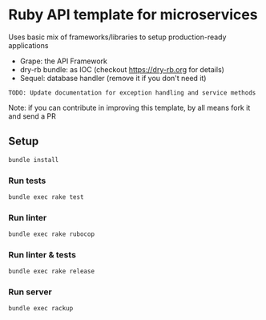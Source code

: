 # Ruby API template for microservices
Uses basic mix of frameworks/libraries to setup production-ready applications

 - Grape: the API Framework
 - dry-rb bundle: as IOC (checkout <a href="https://dry-rb.org">https://dry-rb.org</a> for details)
 - Sequel: database handler (remove it if you don't need it)

`TODO: Update documentation for exception handling and service methods`

Note: if you can contribute in improving this template, by all means fork it and send a PR

## Setup
```bash
bundle install
```
### Run tests
```bash
bundle exec rake test
```
### Run linter
```bash
bundle exec rake rubocop
```
### Run linter & tests
```bash
bundle exec rake release
```
### Run server
```bash
bundle exec rackup
```
